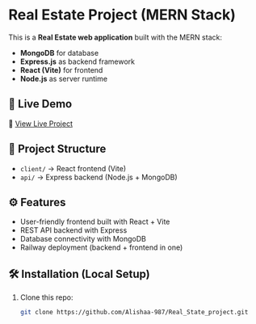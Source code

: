 # Real Estate Project (MERN Stack)

This is a **Real Estate web application** built with the MERN stack:
- **MongoDB** for database
- **Express.js** as backend framework
- **React (Vite)** for frontend
- **Node.js** as server runtime

## 🚀 Live Demo
🔗 [View Live Project](https://realstateproject-production.up.railway.app)

## 📂 Project Structure
- `client/` → React frontend (Vite)
- `api/` → Express backend (Node.js + MongoDB)

## ⚙️ Features
- User-friendly frontend built with React + Vite
- REST API backend with Express
- Database connectivity with MongoDB
- Railway deployment (backend + frontend in one)

## 🛠️ Installation (Local Setup)

1. Clone this repo:
   ```bash
   git clone https://github.com/Alishaa-987/Real_State_project.git

